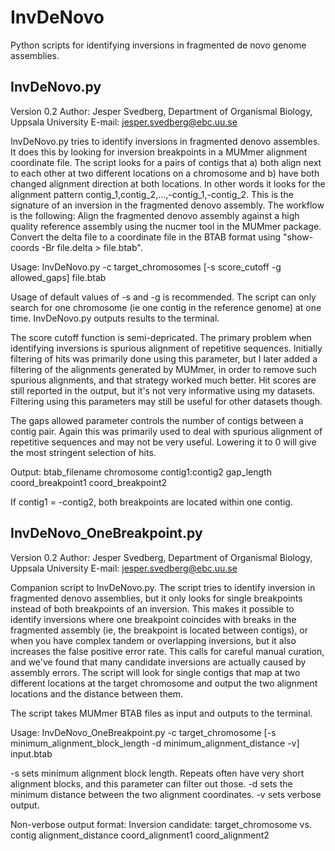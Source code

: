 # InvDeNovo
Python scripts for identifying inversions in fragmented de novo genome assemblies.


## InvDeNovo.py
Version 0.2
Author: Jesper Svedberg, Department of Organismal Biology, Uppsala University
E-mail: jesper.svedberg@ebc.uu.se

InvDeNovo.py tries to identify inversions in fragmented denovo assembles. It does this by
looking for inversion breakpoints in a MUMmer alignment coordinate file. The script looks
for a pairs of contigs that a) both align next to each other at two different locations on
a chromosome and b) have both changed alignment direction at both locations. In other words
it looks for the alignment pattern contig_1,contig_2,...,-contig_1,-contig_2. This is the
signature of an inversion in the fragmented denovo assembly.
The workflow is the following: Align the fragmented denovo assembly against a high quality
reference assembly using the nucmer tool in the MUMmer package. Convert the delta file to
a coordinate file in the BTAB format using "show-coords -Br file.delta > file.btab".

Usage: InvDeNovo.py -c target_chromosomes [-s score_cutoff -g allowed_gaps] file.btab

Usage of default values of -s and -g is recommended. The script can only search for one
chromosome (ie one contig in the reference genome) at one time.
InvDeNovo.py outputs results to the terminal.

The score cutoff function is semi-depricated. The primary problem when identifying inversions
is spurious alignment of repetitive sequences. Initially filtering of hits was primarily done
using this parameter, but I later added a filtering of the alignments generated by MUMmer, in
order to remove such spurious alignments, and that strategy worked much better. Hit scores are
still reported in the output, but it's not very informative using my datasets. Filtering using
this parameters may still be useful for other datasets though.

The gaps allowed parameter controls the number of contigs between a contig pair. Again this was
primarily used to deal with spurious alignment of repetitive sequences and may not be very
useful. Lowering it to 0 will give the most stringent selection of hits.

Output: btab_filename    chromosome    contig1:contig2    gap_length    coord_breakpoint1    coord_breakpoint2

If contig1 = -contig2, both breakpoints are located within one contig.


## InvDeNovo_OneBreakpoint.py
Version 0.2
Author: Jesper Svedberg, Department of Organismal Biology, Uppsala University
E-mail: jesper.svedberg@ebc.uu.se

Companion script to InvDeNovo.py. The script tries to identify inversion in fragmented denovo
assemblies, but it only looks for single breakpoints instead of both breakpoints of an inversion.
This makes it possible to identify inversions where one breakpoint coincides with breaks in the
fragmented assembly (ie, the breakpoint is located between contigs), or when you have complex
tandem or overlapping inversions, but it also increases the false positive error rate. This
calls for careful manual curation, and we've found that many candidate inversions are actually
caused by assembly errors.
The script will look for single contigs that map at two different locations at the target chromosome
and output the two alignment locations and the distance between them.

The script takes MUMmer BTAB files as input and outputs to the terminal.

Usage: InvDeNovo_OneBreakpoint.py -c target_chromosome [-s minimum_alignment_block_length -d minimum_alignment_distance -v] input.btab

-s sets minimum alignment block length. Repeats often have very short alignment blocks, and this
parameter can filter out those.
-d sets the minimum distance between the two alignment coordinates.
-v sets verbose output.

Non-verbose output format:
Inversion candidate: target_chromosome vs. contig	alignment_distance    coord_alignment1    coord_alignment2
